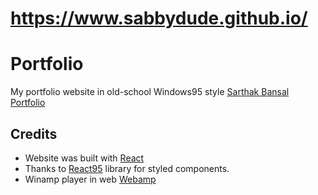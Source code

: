 # https://www.sabbydude.github.io/
# Portfolio
My portfolio website in old-school Windows95 style [Sarthak Bansal Portfolio](https://sabbydude.github.io)

## Credits
* Website was built with [React](https://github.com/facebook/react)
* Thanks to [React95](https://github.com/React95/React95) library for styled components.
* Winamp player in web [Webamp](https://github.com/captbaritone/webamp)



